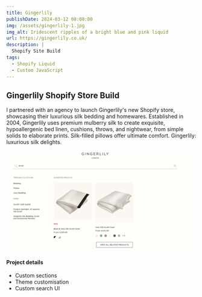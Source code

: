 ```yaml
---
title: Gingerlily
publishDate: 2024-03-12 00:00:00
img: /assets/gingerlily-1.jpg
img_alt: Iridescent ripples of a bright blue and pink liquid
url: https://gingerlily.co.uk/
description: |
  Shopify Site Build
tags:
  - Shopify Liquid
  - Custom JavaScript
---
```


## Gingerlily Shopify Store Build

I partnered with an agency to launch Gingerlily's new Shopify store, showcasing their luxurious silk bedding and homewares.  Established in 2004, Gingerlily uses premium mulberry silk to create exquisite, hypoallergenic bed linen, cushions, throws, and nightwear, from simple solids to elaborate prints.  Silk-filled pillows offer ultimate comfort. Gingerlily: luxurious silk delights.

![This is an image](../../../public/assets/gingerlily-2.jpg)


#### Project details

- Custom sections
- Theme customisation
- Custom search UI